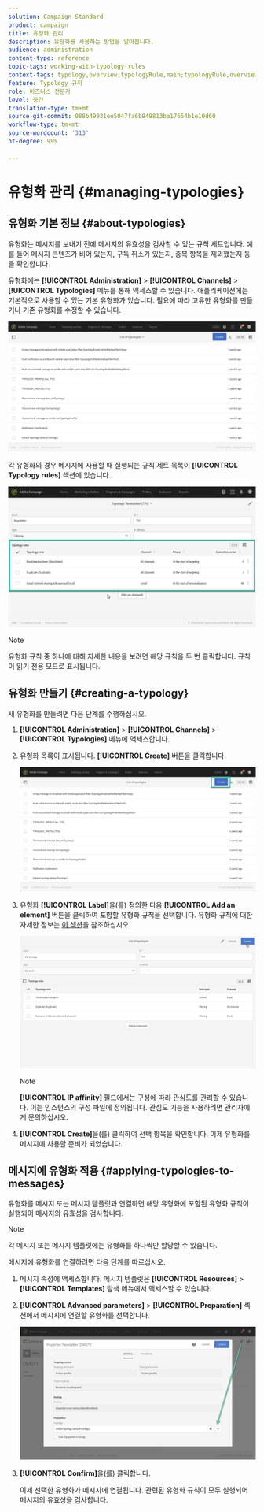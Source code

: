 ```yaml
---
solution: Campaign Standard
product: campaign
title: 유형화 관리
description: 유형화를 사용하는 방법을 알아봅니다.
audience: administration
content-type: reference
topic-tags: working-with-typology-rules
context-tags: typology,overview;typologyRule,main;typologyRule,overview
feature: Typology 규칙
role: 비즈니스 전문가
level: 중간
translation-type: tm+mt
source-git-commit: 088b49931ee5047fa6b949813ba17654b1e10d60
workflow-type: tm+mt
source-wordcount: '313'
ht-degree: 99%

---
```



# 유형화 관리 {#managing-typologies}

## 유형화 기본 정보 {#about-typologies}

유형화는 메시지를 보내기 전에 메시지의 유효성을 검사할 수 있는 규칙 세트입니다. 예를 들어 메시지 콘텐츠가 비어 있는지, 구독 취소가 있는지, 중복 항목을 제외했는지 등을 확인합니다.

유형화에는 **[!UICONTROL Administration]** > **[!UICONTROL Channels]** > **[!UICONTROL Typologies]** 메뉴를 통해 액세스할 수 있습니다. 애플리케이션에는 기본적으로 사용할 수 있는 기본 유형화가 있습니다. 필요에 따라 고유한 유형화를 만들거나 기존 유형화를 수정할 수 있습니다.

![](assets/typologies-list.png)

각 유형화의 경우 메시지에 사용할 때 실행되는 규칙 세트 목록이 **[!UICONTROL Typology rules]** 섹션에 있습니다.

![](assets/typology_typo-rule-list.png)

>[!NOTE]
>
>유형화 규칙 중 하나에 대해 자세한 내용을 보려면 해당 규칙을 두 번 클릭합니다. 규칙이 읽기 전용 모드로 표시됩니다.

## 유형화 만들기 {#creating-a-typology}

새 유형화를 만들려면 다음 단계를 수행하십시오.

1. **[!UICONTROL Administration]** > **[!UICONTROL Channels]** > **[!UICONTROL Typologies]** 메뉴에 액세스합니다.

1. 유형화 목록이 표시됩니다. **[!UICONTROL Create]** 버튼을 클릭합니다.

   ![](assets/typologies-create.png)

1. 유형화 **[!UICONTROL Label]**&#x200B;을(를) 정의한 다음 **[!UICONTROL Add an element]** 버튼을 클릭하여 포함할 유형화 규칙을 선택합니다. 유형화 규칙에 대한 자세한 정보는 [이 섹션](../../sending/using/managing-typology-rules.md)을 참조하십시오.

   ![](assets/typology_addrules.png)

   >[!NOTE]
   >
   >**[!UICONTROL IP affinity]** 필드에서는 구성에 따라 관심도를 관리할 수 있습니다. 이는 인스턴스의 구성 파일에 정의됩니다. 관심도 기능을 사용하려면 관리자에게 문의하십시오.

1. **[!UICONTROL Create]**&#x200B;을(를) 클릭하여 선택 항목을 확인합니다. 이제 유형화를 메시지에 사용할 준비가 되었습니다.

## 메시지에 유형화 적용 {#applying-typologies-to-messages}

유형화를 메시지 또는 메시지 템플릿과 연결하면 해당 유형화에 포함된 유형화 규칙이 실행되어 메시지의 유효성을 검사합니다.

>[!NOTE]
>
>각 메시지 또는 메시지 템플릿에는 유형화를 하나씩만 할당할 수 있습니다.

메시지에 유형화를 연결하려면 다음 단계를 따르십시오.

1. 메시지 속성에 액세스합니다. 메시지 템플릿은 **[!UICONTROL Resources]** > **[!UICONTROL Templates]** 탐색 메뉴에서 액세스할 수 있습니다.

1. **[!UICONTROL Advanced parameters]** > **[!UICONTROL Preparation]** 섹션에서 메시지에 연결할 유형화를 선택합니다.

   ![](assets/typology_message.png)

1. **[!UICONTROL Confirm]**&#x200B;을(를) 클릭합니다.

   이제 선택한 유형화가 메시지에 연결됩니다. 관련된 유형화 규칙이 모두 실행되어 메시지의 유효성을 검사합니다.
